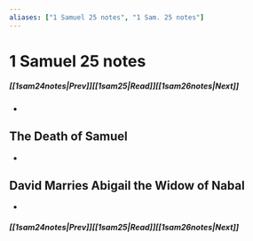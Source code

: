 ```yaml
---
aliases: ["1 Samuel 25 notes", "1 Sam. 25 notes"]
---
```

# 1 Samuel 25 notes
##### <span class=arrow-left></span>[[1sam24notes|Prev]]<span class=navigation-separator></span>[[1sam25|Read]]<span class=navigation-separator></span>[[1sam26notes|Next]]<span class=arrow-right></span>
- 
## The Death of Samuel
- 
## David Marries Abigail the Widow of Nabal
- 
##### <span class=arrow-left></span>[[1sam24notes|Prev]]<span class=navigation-separator></span>[[1sam25|Read]]<span class=navigation-separator></span>[[1sam26notes|Next]]<span class=arrow-right></span>